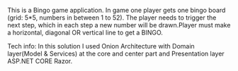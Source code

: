 This is a Bingo game application. In game one player gets one bingo board (grid: 5*5, numbers in between 1 to 52). The player needs to trigger the next step, which in each step a new number will be drawn.Player must make a horizontal, diagonal OR vertical line to get a BINGO.

Tech info:
 In this solution I used Onion Architecture with Domain layer(Model & Services) at the core and center part and Presentation layer ASP.NET CORE Razor.
